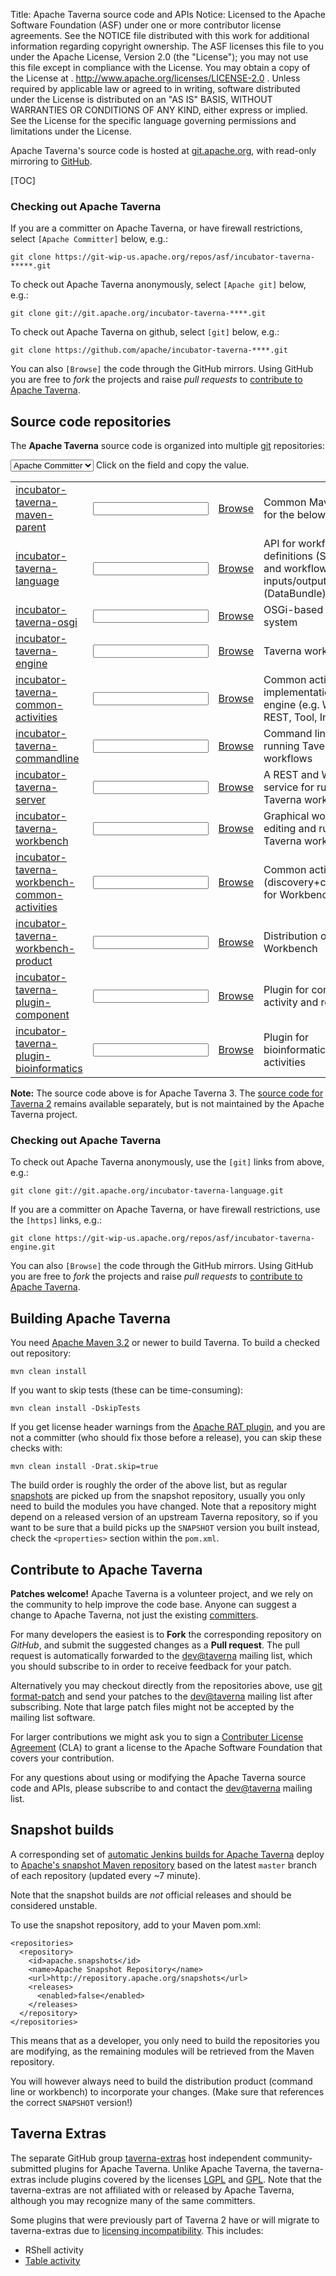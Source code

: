 Title:     Apache Taverna source code and APIs
Notice:    Licensed to the Apache Software Foundation (ASF) under one
           or more contributor license agreements.  See the NOTICE file
           distributed with this work for additional information
           regarding copyright ownership.  The ASF licenses this file
           to you under the Apache License, Version 2.0 (the
           "License"); you may not use this file except in compliance
           with the License.  You may obtain a copy of the License at
           .
             http://www.apache.org/licenses/LICENSE-2.0
           .
           Unless required by applicable law or agreed to in writing,
           software distributed under the License is distributed on an
           "AS IS" BASIS, WITHOUT WARRANTIES OR CONDITIONS OF ANY
           KIND, either express or implied.  See the License for the
           specific language governing permissions and limitations
           under the License.

<script onload="check()">
function check() {
   var x = document.getElementsByClassName("gitlink");
   var i;
   if ( document.getElementById("picker").value == "Apache Committer"){
      for (i = 0; i < x.length; i++) {
         x[i].value = "https://git-wip-us.apache.org/repos/asf/" +x[i].id + ".git";
      }
   }
   if ( document.getElementById("picker").value == "Apache git"){
      for (i = 0; i < x.length; i++) {
         x[i].value = "git://git.apache.org/" +x[i].id + ".git";
      }
      
   }
   if ( document.getElementById("picker").value == "Github"){
      for (i = 0; i < x.length; i++) {
        x[i].value = "https://github.com/apache/" +x[i].id + ".git";
      }
   }
}
</script>
Apache Taverna's source code is hosted at [git.apache.org](http://git.apache.org/), with read-only mirroring to 
[GitHub](https://github.com/apache/?query=taverna-).

[TOC]

### Checking out Apache Taverna

If you are a committer on Apache Taverna, or have firewall restrictions, select `[Apache Committer]` below, e.g.:

    git clone https://git-wip-us.apache.org/repos/asf/incubator-taverna-*****.git

To check out Apache Taverna anonymously, select `[Apache git]` below, e.g.:

    git clone git://git.apache.org/incubator-taverna-****.git

To check out Apache Taverna on github, select `[git]` below, e.g.:

    git clone https://github.com/apache/incubator-taverna-****.git


You can also `[Browse]` the code through the GitHub mirrors. 
Using GitHub you are free to *fork* the projects and raise *pull requests* to 
[contribute to Apache Taverna](#contribute-to-apache-taverna).


## Source code repositories

The <strong>Apache Taverna</strong> source code is organized into multiple [git](http://www.git-scm.com/) repositories:

<select id="picker" onChange='check()'>
  <option value="Apache Committer">Apache Committer</option>
  <option value="Apache git">Apache git</option>
  <option value="Github">Github</option>
</select>
Click on the field and copy the value.

<table class="table table-hover">
<tr>
  <td><a href="https://github.com/apache/incubator-taverna-maven-parent">incubator-taverna-maven-parent</a></td>
  <td>
    <input class="gitlink" type="text" id="incubator-taverna-maven-parent"
           value="" readonly="readonly"
           onClick="this.setSelectionRange(0, this.value.length)">
  </td>
  <td><a class="btn btn-primary" href="https://github.com/apache/incubator-taverna-maven-parent">Browse</a></td>
  <td>Common Maven parent for the below</td>
</tr>
<tr>
  <td><a href="https://github.com/apache/incubator-taverna-language">incubator-taverna-language</a></td>
  <td>
    <input class="gitlink" type="text" id="incubator-taverna-language"
           value="" readonly="readonly"
           onClick="this.setSelectionRange(0, this.value.length)">
  </td>
  <td><a class="btn btn-primary" href="https://github.com/apache/incubator-taverna-language">Browse</a></td>
  <td>API for workflow definitions (SCUFL2) and workflow inputs/outputs (DataBundle)</td>
</tr>
<tr>
  <td><a href="https://github.com/apache/incubator-taverna-osgi">incubator-taverna-osgi</a></td> 
  <td>
    <input class="gitlink" type="text" id="incubator-taverna-osgi"
           value="" readonly="readonly"
           onClick="this.setSelectionRange(0, this.value.length)">
  </td>
  <td><a class="btn btn-primary" href="https://github.com/apache/incubator-taverna-osgi">Browse</a></td>
  <td>OSGi-based plugin system</td>
</tr>
<tr>
  <td><a href="https://github.com/apache/incubator-taverna-engine">incubator-taverna-engine</a> 
  <td>
    <input class="gitlink" type="text" id="incubator-taverna-engine"
           value="" readonly="readonly"
           onClick="this.setSelectionRange(0, this.value.length)">
  </td>
  <td><a class="btn btn-primary" href="https://github.com/apache/incubator-taverna-engine">Browse</a>
  <td>Taverna workflow engine</tr>
<tr>
  <td><a href="https://github.com/apache/incubator-taverna-common-activities">incubator-taverna-common-activities</a></td>
  <td>
    <input class="gitlink" type="text" id="incubator-taverna-common-activities"
           value="" readonly="readonly"
           onClick="this.setSelectionRange(0, this.value.length)">
  </td>
  <td><a class="btn btn-primary" href="https://github.com/apache/incubator-taverna-common-activities">Browse</a></td>
  <td>Common activity implementation for engine (e.g. WSDL, REST, Tool, Interaction)</td>
</tr>
<tr>
  <td><a href="https://github.com/apache/incubator-taverna-commandline">incubator-taverna-commandline</a></td> 
  <td>
    <input class="gitlink" type="text" id="incubator-taverna-commandline"
           value="" readonly="readonly"
           onClick="this.setSelectionRange(0, this.value.length)">
  </td>
 <td><a class="btn btn-primary" href="https://github.com/apache/incubator-taverna-commandline">Browse</a></td>
  <td>Command line for running Taverna workflows</td>
</tr>
<tr>
  <td><a href="https://github.com/apache/incubator-taverna-server">incubator-taverna-server</a></td> 
  <td>
    <input class="gitlink" type="text" id="incubator-taverna-server"
           value="" readonly="readonly"
           onClick="this.setSelectionRange(0, this.value.length)">
  </td>
  <td><a class="btn btn-primary" href="https://github.com/apache/incubator-taverna-server">Browse</a></td>
  <td>A REST and WSDL service for running Taverna workflows</td>
</tr>
<tr>
  <td><a href="https://github.com/apache/incubator-taverna-workbench">incubator-taverna-workbench</a></td> 
  <td>
    <input class="gitlink" type="text" id="incubator-taverna-workbench"
           value="" readonly="readonly"
           onClick="this.setSelectionRange(0, this.value.length)">
  </td>
  <td><a class="btn btn-primary" href="https://github.com/apache/incubator-taverna-workbench">Browse</a></td>
  <td>Graphical workbench for editing and running Taverna workflows</td>
</tr>
<tr>
  <td><a href="https://github.com/apache/incubator-taverna-workbench-common-activities">incubator-taverna-workbench-common-activities</a></td>
  <td>
    <input class="gitlink" type="text" id="incubator-taverna-workbench-common-activities"
           value="" readonly="readonly"
           onClick="this.setSelectionRange(0, this.value.length)">
  </td>
  <td><a class="btn btn-primary" href="https://github.com/apache/incubator-taverna-workbench-common-activities">Browse</a></td> 
  <td>Common activities UI (discovery+configuration for Workbench</td>
</tr>
<tr>
  <td><a href="https://github.com/apache/incubator-taverna-workbench-product">incubator-taverna-workbench-product</a></td> 
  <td>
    <input class="gitlink" type="text" id="incubator-taverna-workbench-product"
           value="" readonly="readonly"
           onClick="this.setSelectionRange(0, this.value.length)">
  </td>
  <td><a class="btn btn-primary" href="https://github.com/apache/incubator-taverna-workbench-product">Browse</a></td>
  <td>Distribution of Taverna Workbench</td>
</tr>
<tr>
  <td><a href="https://github.com/apache/incubator-taverna-plugin-component">incubator-taverna-plugin-component</a></td>
  <td>
    <input class="gitlink" type="text" id="incubator-taverna-plugin-component"
           value="" readonly="readonly"
           onClick="this.setSelectionRange(0, this.value.length)">
  </td>
  <td><a class="btn btn-primary" href="https://github.com/apache/incubator-taverna-plugin-component">Browse</a></td> 
  <td>Plugin for component activity and registry</td>
</tr>
<tr>
  <td><a href="https://github.com/apache/incubator-taverna-plugin-bioinformatics">incubator-taverna-plugin-bioinformatics</a></td> 
  <td>
    <input class="gitlink" type="text" id="incubator-taverna-plugin-bioinformatics"
           value="" readonly="readonly"
           onClick="this.setSelectionRange(0, this.value.length)">
  </td>
  <td><a class="btn btn-primary" href="https://github.com/apache/incubator-taverna-plugin-bioinformatics">Browse</a></td>
  <td>Plugin for bioinformatics-specific activities</td>
</tr>
</table>

<div class="alert alert-warning" role="alert"><p><span class="glyphicon glyphicon-warning-sign" aria-hidden="true"></span>
  <strong>Note:</strong>
The source code above is for Apache Taverna 3.
The <a href="https://github.com/taverna/">source code for Taverna 2</a> 
remains available separately, but is not maintained by the Apache Taverna project.
</div>



### Checking out Apache Taverna

To check out Apache Taverna anonymously, use the `[git]` links from above, e.g.:

    git clone git://git.apache.org/incubator-taverna-language.git

If you are a committer on Apache Taverna, or have firewall restrictions, use the `[https]` links, e.g.:

    git clone https://git-wip-us.apache.org/repos/asf/incubator-taverna-engine.git

You can also `[Browse]` the code through the GitHub mirrors. 
Using GitHub you are free to *fork* the projects and raise *pull requests* to 
[contribute to Apache Taverna](#contribute-to-apache-taverna).



## Building Apache Taverna

You need [Apache Maven 3.2](https://maven.apache.org/download.html) or newer to build Taverna. 
To build a checked out repository:

    mvn clean install

If you want to skip tests (these can be time-consuming):

    mvn clean install -DskipTests

If you get license header warnings from the 
[Apache RAT plugin](https://creadur.apache.org/rat/apache-rat-plugin/), 
and you are not a committer (who should fix those before a release),
you can skip these checks with:

    mvn clean install -Drat.skip=true

The build order is roughly the order of the above list, but as regular 
[snapshots](#snapshot-builds) are picked up from the snapshot repository, 
usually you only need to build the modules you have changed. 
Note that a repository might depend on a released version of an upstream Taverna
repository, so if you want to be sure that a build picks up the `SNAPSHOT` version 
you built instead, check the `<properties>` section within the `pom.xml`.


## Contribute to Apache Taverna

**Patches welcome!** Apache Taverna is a volunteer project, and we rely on the community to help
improve the code base. Anyone can suggest a change to Apache Taverna, not just the existing [committers](/about/).

For many developers the easiest is to **Fork** the corresponding repository on *GitHub*, and submit the suggested 
changes as a **Pull request**. The pull request is automatically forwarded to the 
[dev@taverna](http://mail-archives.apache.org/mod_mbox/taverna-dev/) mailing list, which you 
should subscribe to in order to receive feedback for your patch.

Alternatively you may checkout directly from the repositories above,
use [git format-patch](https://www.kernel.org/pub/software/scm/git/docs/git-format-patch.html) 
and send your patches to the [dev@taverna](http://mail-archives.apache.org/mod_mbox/taverna-dev/)
mailing list after subscribing. Note that large patch files might not be accepted by
the mailing list software.

For larger contributions we might ask you to sign a 
[Contributer License Agreement](https://www.apache.org/licenses/#clas) (CLA) to grant a license to 
the Apache Software Foundation that covers your contribution. 

For any questions about using or modifying the Apache Taverna source code and APIs, 
please subscribe to and contact the [dev@taverna](http://mail-archives.apache.org/mod_mbox/taverna-dev/) mailing list.


## Snapshot builds

A corresponding set of [automatic Jenkins builds for Apache Taverna](https://builds.apache.org/user/stain/my-views/view/taverna/) deploy to  [Apache's snapshot Maven repository](http://repository.apache.org/snapshots/org/apache/taverna/)
based on the latest `master` branch of each repository (updated every ~7 minute).

Note that the snapshot builds are *not* official releases and should be considered unstable.

To use the snapshot repository, add to your Maven pom.xml:

    <repositories>
      <repository>
        <id>apache.snapshots</id>
        <name>Apache Snapshot Repository</name>
        <url>http://repository.apache.org/snapshots</url>
        <releases>
          <enabled>false</enabled>
        </releases>
      </repository>
    </repositories>

This means that as a developer, you only need to build the repositories you are modifying, as the remaining modules will be retrieved from the Maven repository. 

You will however always need to build the distribution product (command line or workbench) to incorporate your changes. (Make sure that references the correct <code>SNAPSHOT</code> version!)




## Taverna Extras

The separate GitHub group [taverna-extras](https://github.com/taverna-extras) host independent community-submitted plugins for Apache Taverna. 
Unlike Apache Taverna, the taverna-extras include plugins covered by the licenses [LGPL](https://www.gnu.org/licenses/lgpl.html) and [GPL](https://www.gnu.org/licenses/gpl.html).
Note that the taverna-extras are not affiliated with or released by Apache Taverna, although you may recognize many of the same committers.

Some plugins that were previously part of Taverna 2 have or will migrate to taverna-extras due to [licensing incompatibility](http://dev.mygrid.org.uk/wiki/display/developer/Third-party+licenses). This includes:

* RShell activity
* [Table activity](https://github.com/taverna-extras/table-activity)

